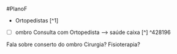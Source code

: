 #PlanoF 

- Ortopedistas [^1]
- [ ] ombro Consulta com Ortopedista --> saúde caixa [^]
		 ^428196

Fala sobre conserto do ombro
	Cirurgia?
	Fisioterapia?



